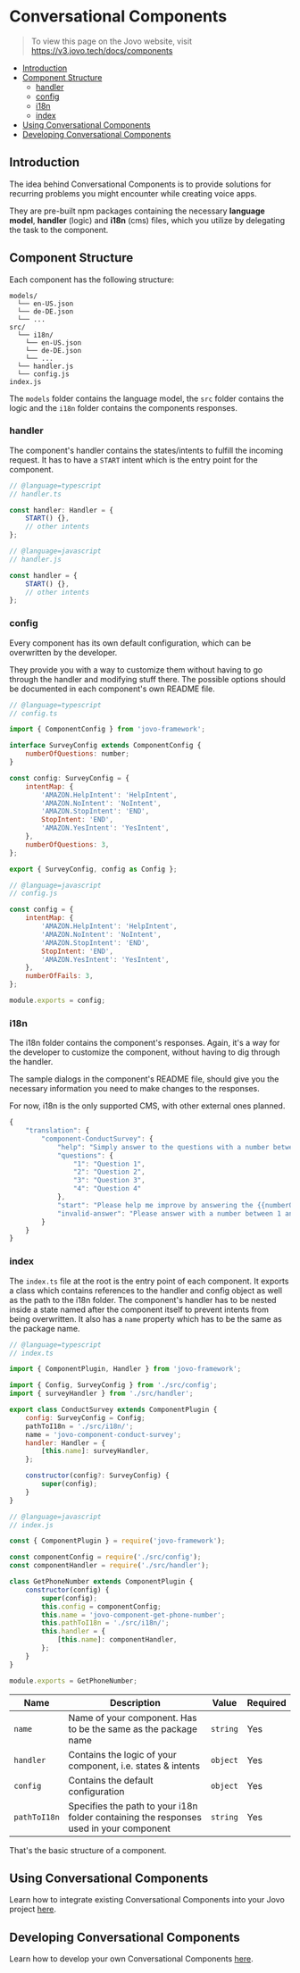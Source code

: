 # Conversational Components

> To view this page on the Jovo website, visit https://v3.jovo.tech/docs/components

- [Introduction](#introduction)
- [Component Structure](#component-structure)
  - [handler](#handler)
  - [config](#config)
  - [i18n](#i18n)
  - [index](#index)
- [Using Conversational Components](#using-conversational-components)
- [Developing Conversational Components](#developing-conversational-components)

## Introduction

The idea behind Conversational Components is to provide solutions for recurring problems you might encounter while creating voice apps.

They are pre-built npm packages containing the necessary **language model**, **handler** (logic) and **i18n** (cms) files, which you utilize by delegating the task to the component.

## Component Structure

Each component has the following structure:

```
models/
  └── en-US.json
  └── de-DE.json
  └── ...
src/
  └── i18n/
    └── en-US.json
    └── de-DE.json
    └── ...
  └── handler.js
  └── config.js
index.js
```

The `models` folder contains the language model, the `src` folder contains the logic and the `i18n` folder contains the components responses.

### handler

The component's handler contains the states/intents to fulfill the incoming request. It has to have a `START` intent which is the entry point for the component.

```js
// @language=typescript
// handler.ts

const handler: Handler = {
	START() {},
	// other intents
};

// @language=javascript
// handler.js

const handler = {
	START() {},
	// other intents
};
```

### config

Every component has its own default configuration, which can be overwritten by the developer.

They provide you with a way to customize them without having to go through the handler and modifying stuff there. The possible options should be documented in each component's own README file.

```js
// @language=typescript
// config.ts

import { ComponentConfig } from 'jovo-framework';

interface SurveyConfig extends ComponentConfig {
	numberOfQuestions: number;
}

const config: SurveyConfig = {
	intentMap: {
		'AMAZON.HelpIntent': 'HelpIntent',
		'AMAZON.NoIntent': 'NoIntent',
		'AMAZON.StopIntent': 'END',
		StopIntent: 'END',
		'AMAZON.YesIntent': 'YesIntent',
	},
	numberOfQuestions: 3,
};

export { SurveyConfig, config as Config };

// @language=javascript
// config.js

const config = {
	intentMap: {
		'AMAZON.HelpIntent': 'HelpIntent',
		'AMAZON.NoIntent': 'NoIntent',
		'AMAZON.StopIntent': 'END',
		StopIntent: 'END',
		'AMAZON.YesIntent': 'YesIntent',
	},
	numberOfFails: 3,
};

module.exports = config;
```

### i18n

The i18n folder contains the component's responses. Again, it's a way for the developer to customize the component, without having to dig through the handler.

The sample dialogs in the component's README file, should give you the necessary information you need to make changes to the responses.

For now, i18n is the only supported CMS, with other external ones planned.

```js
{
    "translation": {
        "component-ConductSurvey": {
            "help": "Simply answer to the questions with a number between 1 and 5, where 1 is the worst and 5 is the best.",
            "questions": {
                "1": "Question 1",
                "2": "Question 2",
                "3": "Question 3",
                "4": "Question 4"
            },
            "start": "Please help me improve by answering the {{numberOfQuestions}} following questions with a number between 1 and 5, where 1 is the worst and 5 is the best.",
            "invalid-answer": "Please answer with a number between 1 and 5. "
        }
    }
}
```

### index

The `index.ts` file at the root is the entry point of each component. It exports a class which contains references to the handler and config object as well as the path to the i18n folder. The component's handler has to be nested inside a state named after the component itself to prevent intents from being overwritten. It also has a `name` property which has to be the same as the package name.

```js
// @language=typescript
// index.ts

import { ComponentPlugin, Handler } from 'jovo-framework';

import { Config, SurveyConfig } from './src/config';
import { surveyHandler } from './src/handler';

export class ConductSurvey extends ComponentPlugin {
	config: SurveyConfig = Config;
	pathToI18n = './src/i18n/';
	name = 'jovo-component-conduct-survey';
	handler: Handler = {
		[this.name]: surveyHandler,
	};

	constructor(config?: SurveyConfig) {
		super(config);
	}
}

// @language=javascript
// index.js

const { ComponentPlugin } = require('jovo-framework');

const componentConfig = require('./src/config');
const componentHandler = require('./src/handler');

class GetPhoneNumber extends ComponentPlugin {
	constructor(config) {
		super(config);
		this.config = componentConfig;
		this.name = 'jovo-component-get-phone-number';
		this.pathToI18n = './src/i18n/';
		this.handler = {
			[this.name]: componentHandler,
		};
	}
}

module.exports = GetPhoneNumber;
```

| Name         | Description                                                                            | Value    | Required |
| ------------ | -------------------------------------------------------------------------------------- | -------- | -------- |
| `name`       | Name of your component. Has to be the same as the package name                         | `string` | Yes      |
| `handler`    | Contains the logic of your component, i.e. states & intents                            | `object` | Yes      |
| `config`     | Contains the default configuration                                                     | `object` | Yes      |
| `pathToI18n` | Specifies the path to your i18n folder containing the responses used in your component | `string` | Yes      |

That's the basic structure of a component.

## Using Conversational Components

Learn how to integrate existing Conversational Components into your Jovo project [here](./using-components.md './components/using-components').

## Developing Conversational Components

Learn how to develop your own Conversational Components [here](./developing-components.md './components/developing-components').

<!--[metadata]: {
  "description": "Learn about the basic structure of Conversational Components.",
  "route": "components"
}-->
